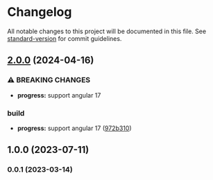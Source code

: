 # Changelog

All notable changes to this project will be documented in this file. See [standard-version](https://github.com/conventional-changelog/standard-version) for commit guidelines.

## [2.0.0](https://github.com/LesFabricants/libraries/compare/ngx-progress/1.0.0...ngx-progress/2.0.0) (2024-04-16)


### ⚠ BREAKING CHANGES

* **progress:** support angular 17

### build

* **progress:** support angular 17 ([972b310](https://github.com/LesFabricants/libraries/commit/972b3105db845b4716c7cdb16f0033d3dc5924bb))

## 1.0.0 (2023-07-11)

### 0.0.1 (2023-03-14)
